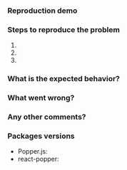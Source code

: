 <!--
Thanks for your interest in contributing to react-popper!  
Do you have any generic question about the library? Find us on Spectrum!

https://spectrum.chat/popper-js/react-popper

Do you want to report a bug?
Please, make sure to fill all the sections of the template before submitting any issue. 

Issues without the required informations will be closed.
Do not delete this template or it will be closed!

If your issue is a feature request please feel free to delete the template and describe it.  

Want your issue to be fixed earlier? Create a PR that introduces a CI test that fails
because of the bug you found!
-->

### Reproduction demo

<!--
Fork and/or modify this CodeSandbox template to allow the contributors to easily reproduce your problem.  
If the problem can't be reproduced using these template, explain why in this section.

https://codesandbox.io/s/7mwkynymlq

-->


### Steps to reproduce the problem

1.  
2.  
3.  

### What is the expected behavior?

<!-- Describe what you would have expected. -->

### What went wrong?

<!-- Describe what went wrong. -->

### Any other comments?

<!-- Any additional information. -->

### Packages versions

- Popper.js: 
- react-popper:
